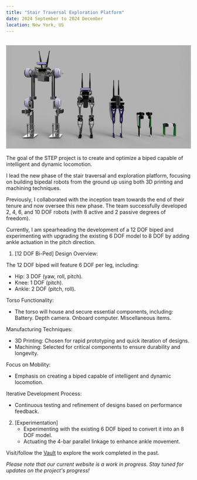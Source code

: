 ```yaml
---
title: "Stair Traversal Exploration Platform"
date: 2024 September to 2024 December 
location: New York, US
---
```


<br/><img src='/images/step.jpg'>

The goal of the STEP project is to create and optimize a biped capable of intelligent and dynamic locomotion.

I lead the new phase of the stair traversal and exploration platform, focusing on building bipedal robots from the ground up using both 3D printing and machining techniques.

Previously, I collaborated with the inception team towards the end of their tenure and now oversee this new phase. The team successfully developed 2, 4, 6, and 10 DOF robots (with 8 active and 2 passive degrees of freedom).

Currently, I am spearheading the development of a 12 DOF biped and experimenting with upgrading the existing 6 DOF model to 8 DOF by adding ankle actuation in the pitch direction.

1. [12 DOF Bi-Ped] Design Overview:

The 12 DOF biped will feature 6 DOF per leg, including:
- Hip: 3 DOF (yaw, roll, pitch).
- Knee: 1 DOF (pitch).
- Ankle: 2 DOF (pitch, roll).

Torso Functionality:
- The torso will house and secure essential components, including:
Battery.
Depth camera.
Onboard computer.
Miscellaneous items.

Manufacturing Techniques:
- 3D Printing: Chosen for rapid prototyping and quick iteration of designs.
- Machining: Selected for critical components to ensure durability and longevity.
  
Focus on Mobility:
- Emphasis on creating a biped capable of intelligent and dynamic locomotion.
  
Iterative Development Process:
- Continuous testing and refinement of designs based on performance feedback.

2. [Experimentation]
   - Experimenting with the existing 6 DOF biped to convert it into an 8 DOF model.
   - Actuating the 4-bar parallel linkage to enhance ankle movement.

Visit/follow the [Vault](https://abhinavkumarak56.wixsite.com/project-step-1) to explore the work completed in the past.

*Please note that our current website is a work in progress. Stay tuned for updates on the project's progress!*
